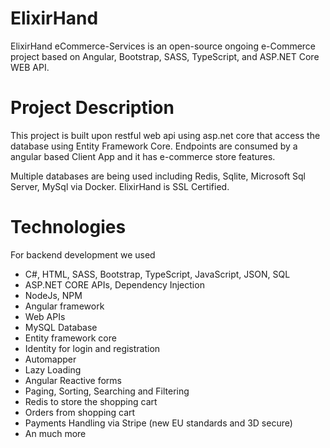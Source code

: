 # ElixirHand
   ElixirHand eCommerce-Services is an open-source ongoing e-Commerce project based on Angular, Bootstrap, SASS, TypeScript, and ASP.NET Core WEB API.

# Project Description
  This project is built upon restful web api using asp.net core that access the database using Entity Framework Core. 
  Endpoints are consumed by a angular based Client App and it has e-commerce store features.
  
  Multiple databases are being used including Redis, Sqlite, Microsoft Sql Server, MySql via Docker. ElixirHand is SSL Certified. 
    
  # Technologies
  For backend development we used 
  * C#, HTML, SASS, Bootstrap, TypeScript, JavaScript, JSON, SQL
  * ASP.NET CORE APIs, Dependency Injection 
  * NodeJs, NPM
  * Angular framework
  * Web APIs
  * MySQL Database
  * Entity framework core
  * Identity for login and registration
  * Automapper
  * Lazy Loading
  * Angular Reactive forms
  * Paging, Sorting, Searching and Filtering
  * Redis to store the shopping cart
  * Orders from shopping cart
  * Payments Handling via Stripe (new EU standards and 3D secure)
  * An much more
